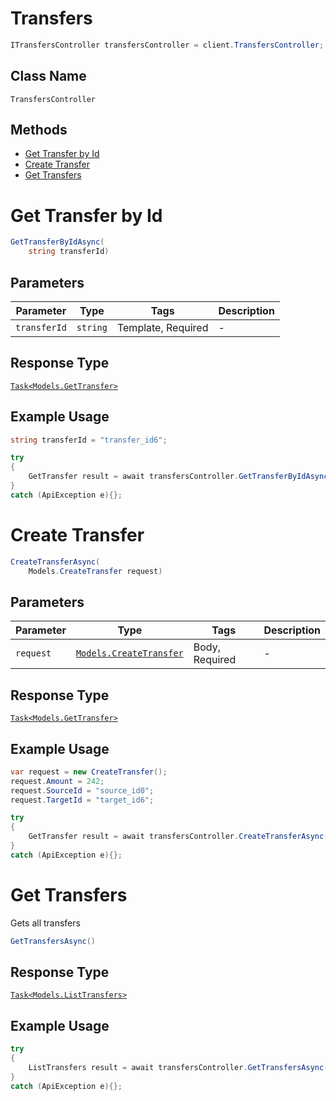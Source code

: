 # Transfers

```csharp
ITransfersController transfersController = client.TransfersController;
```

## Class Name

`TransfersController`

## Methods

* [Get Transfer by Id](/doc/controllers/transfers.md#get-transfer-by-id)
* [Create Transfer](/doc/controllers/transfers.md#create-transfer)
* [Get Transfers](/doc/controllers/transfers.md#get-transfers)


# Get Transfer by Id

```csharp
GetTransferByIdAsync(
    string transferId)
```

## Parameters

| Parameter | Type | Tags | Description |
|  --- | --- | --- | --- |
| `transferId` | `string` | Template, Required | - |

## Response Type

[`Task<Models.GetTransfer>`](/doc/models/get-transfer.md)

## Example Usage

```csharp
string transferId = "transfer_id6";

try
{
    GetTransfer result = await transfersController.GetTransferByIdAsync(transferId);
}
catch (ApiException e){};
```


# Create Transfer

```csharp
CreateTransferAsync(
    Models.CreateTransfer request)
```

## Parameters

| Parameter | Type | Tags | Description |
|  --- | --- | --- | --- |
| `request` | [`Models.CreateTransfer`](/doc/models/create-transfer.md) | Body, Required | - |

## Response Type

[`Task<Models.GetTransfer>`](/doc/models/get-transfer.md)

## Example Usage

```csharp
var request = new CreateTransfer();
request.Amount = 242;
request.SourceId = "source_id0";
request.TargetId = "target_id6";

try
{
    GetTransfer result = await transfersController.CreateTransferAsync(request);
}
catch (ApiException e){};
```


# Get Transfers

Gets all transfers

```csharp
GetTransfersAsync()
```

## Response Type

[`Task<Models.ListTransfers>`](/doc/models/list-transfers.md)

## Example Usage

```csharp
try
{
    ListTransfers result = await transfersController.GetTransfersAsync();
}
catch (ApiException e){};
```

